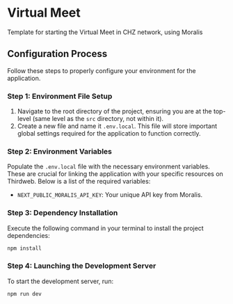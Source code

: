 # Virtual Meet 

Template for starting the Virtual Meet in CHZ network, using Moralis

## Configuration Process

Follow these steps to properly configure your environment for the application.

### Step 1: Environment File Setup

1. Navigate to the root directory of the project, ensuring you are at the top-level (same level as the `src` directory, not within it).
2. Create a new file and name it `.env.local`. This file will store important global settings required for the application to function correctly.

### Step 2: Environment Variables

Populate the `.env.local` file with the necessary environment variables. These are crucial for linking the application with your specific resources on Thirdweb. Below is a list of the required variables:

-   `NEXT_PUBLIC_MORALIS_API_KEY`: Your unique API key from Moralis.

### Step 3: Dependency Installation

Execute the following command in your terminal to install the project dependencies:

```sh
npm install
```

### Step 4: Launching the Development Server

To start the development server, run:

```sh
npm run dev
```
